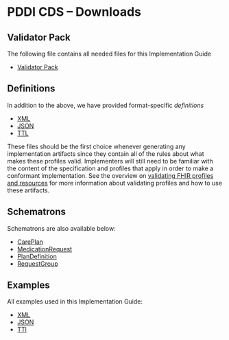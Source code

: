 # PDDI CDS – Downloads

## Validator Pack
The following file contains all needed files for this Implementation Guide

<ul><li><a href="validator.pack">Validator Pack</a></li></ul>

## Definitions

In addition to the above, we have provided format-specific *definitions*
<ul>
    <li><a href="definitions.xml.zip">XML</a></li>
    <li><a href="definitions.json.zip">JSON</a></li>
    <li><a href="definitions.ttl.zip">TTL</a></li>
</ul>

These files should be the first choice whenever generating any implementation artifacts since they contain all of the rules about what makes these profiles valid.
    Implementers will still need to be familiar with the content of the specification and profiles that apply in order to make a conformant implementation.
    See the overview on <a href="http://hl7.org/fhir/validation.html">validating FHIR profiles and resources</a> for more information about validating profiles and how to use these artifacts.

## Schematrons

Schematrons are also available below:

<ul>
    <li><a href="cdc-careplan.sch">CarePlan</a></li>
    <li><a href="cdc-medicationrequest.sch">MedicationRequest</a></li>
    <li><a href="cdc-plandefinition.sch">PlanDefinition</a></li>
    <li><a href="cdc-requestgroup.sch">RequestGroup</a></li>
</ul>

## Examples

All examples used in this Implementation Guide:

<ul>
    <li><a href="examples.xml.zip">XML</a></li>
    <li><a href="examples.json.zip">JSON</a></li>
    <li><a href="examples.ttl.zip">TTl</a></li>
</ul>
